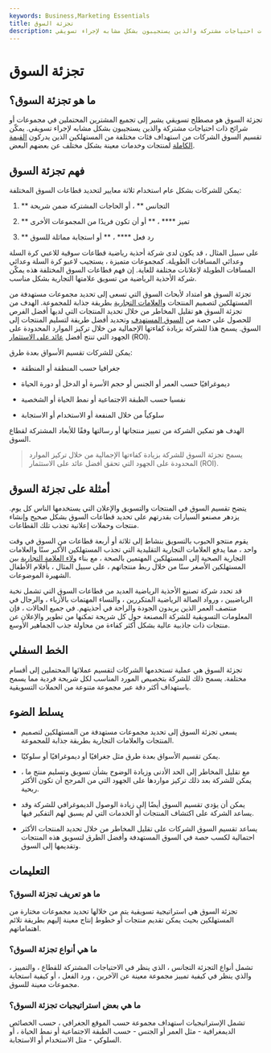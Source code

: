 ```yaml
---
keywords: Business,Marketing Essentials
title: تجزئة السوق
description: يشير تقسيم السوق إلى تجميع المشترين المحتملين في مجموعات ذات احتياجات مشتركة والذين يستجيبون بشكل مشابه لإجراء تسويقي.
---
```


# تجزئة السوق
## ما هو تجزئة السوق؟

تجزئة السوق هو مصطلح تسويقي يشير إلى تجميع المشترين المحتملين في مجموعات أو شرائح ذات احتياجات مشتركة والذين يستجيبون بشكل مشابه لإجراء تسويقي. يمكّن تقسيم السوق الشركات من استهداف فئات مختلفة من المستهلكين الذين يدركون [القيمة الكاملة](/full-value) لمنتجات وخدمات معينة بشكل مختلف عن بعضهم البعض.

## فهم تجزئة السوق

يمكن للشركات بشكل عام استخدام ثلاثة معايير لتحديد قطاعات السوق المختلفة:

1. ** التجانس ** ، أو الحاجات المشتركة ضمن شريحة

1. ** تميز **** ، ** أو أن تكون فريدًا من المجموعات الأخرى

1. ** رد فعل **** ، ** أو استجابة مماثلة للسوق

على سبيل المثال ، قد يكون لدى شركة أحذية رياضية قطاعات سوقية للاعبي كرة السلة وعدائي المسافات الطويلة. كمجموعات متميزة ، يستجيب لاعبو كرة السلة وعدائي المسافات الطويلة لإعلانات مختلفة للغاية. إن فهم قطاعات السوق المختلفة هذه يمكّن شركة الأحذية الرياضية من تسويق علامتها التجارية بشكل مناسب.

تجزئة السوق هو امتداد لأبحاث السوق التي تسعى إلى تحديد مجموعات مستهدفة من المستهلكين لتصميم المنتجات [والعلامات التجارية](/brand-personality) بطريقة جذابة للمجموعة. الهدف من تجزئة السوق هو تقليل المخاطر من خلال تحديد المنتجات التي لديها أفضل الفرص للحصول على حصة من [السوق المستهدف](/target-market) وتحديد أفضل طريقة لتسليم المنتجات إلى السوق. يسمح هذا للشركة بزيادة كفاءتها الإجمالية من خلال تركيز الموارد المحدودة على الجهود التي تنتج أفضل [عائد على الاستثمار](/returnoninvestment) (ROI).

يمكن للشركات تقسيم الأسواق بعدة طرق:

- جغرافيا حسب المنطقة أو المنطقة

- ديموغرافيًا حسب العمر أو الجنس أو حجم الأسرة أو الدخل أو دورة الحياة

- نفسيا حسب الطبقة الاجتماعية أو نمط الحياة أو الشخصية

- سلوكياً من خلال المنفعة أو الاستخدام أو الاستجابة

الهدف هو تمكين الشركة من تمييز منتجاتها أو رسالتها وفقًا للأبعاد المشتركة لقطاع السوق.

> يسمح تجزئة السوق للشركة بزيادة كفاءتها الإجمالية من خلال تركيز الموارد المحدودة على الجهود التي تحقق أفضل عائد على الاستثمار (ROI).

>

## أمثلة على تجزئة السوق

يتضح تقسيم السوق في المنتجات والتسويق والإعلان التي يستخدمها الناس كل يوم. يزدهر مصنعو السيارات بقدرتهم على تحديد قطاعات السوق بشكل صحيح وإنشاء منتجات وحملات إعلانية تجذب تلك القطاعات.

يقوم منتجو الحبوب بالتسويق بنشاط إلى ثلاثة أو أربعة قطاعات من السوق في وقت واحد ، مما يدفع العلامات التجارية التقليدية التي تجذب المستهلكين الأكبر سنًا والعلامات التجارية الصحية إلى المستهلكين المهتمين بالصحة ، مع بناء [ولاء العلامة التجارية](/brand-loyalty) بين المستهلكين الأصغر سنًا من خلال ربط منتجاتهم ، على سبيل المثال ، بأفلام الأطفال الشهيرة الموضوعات.

قد تحدد شركة تصنيع الأحذية الرياضية العديد من قطاعات السوق التي تشمل نخبة الرياضيين ، ورواد الصالة الرياضية المتكررين ، والنساء المهتمات بالأزياء ، والرجال في منتصف العمر الذين يريدون الجودة والراحة في أحذيتهم. في جميع الحالات ، فإن المعلومات التسويقية للشركة المصنعة حول كل شريحة تمكنها من تطوير والإعلان عن منتجات ذات جاذبية عالية بشكل أكثر كفاءة من محاولة جذب الجماهير الأوسع.

## الخط السفلي

تجزئة السوق هي عملية تستخدمها الشركات لتقسيم عملائها المحتملين إلى أقسام مختلفة. يسمح ذلك للشركة بتخصيص المورد المناسب لكل شريحة فردية مما يسمح باستهداف أكثر دقة عبر مجموعة متنوعة من الحملات التسويقية.

## يسلط الضوء

- يسعى تجزئة السوق إلى تحديد مجموعات مستهدفة من المستهلكين لتصميم المنتجات والعلامات التجارية بطريقة جذابة للمجموعة.

- يمكن تقسيم الأسواق بعدة طرق مثل جغرافيًا أو ديموغرافيًا أو سلوكيًا.

- مع تقليل المخاطر إلى الحد الأدنى وزيادة الوضوح بشأن تسويق وتسليم منتج ما ، يمكن للشركة بعد ذلك تركيز مواردها على الجهود التي من المرجح أن تكون الأكثر ربحية.

- يمكن أن يؤدي تقسيم السوق أيضًا إلى زيادة الوصول الديموغرافي للشركة وقد يساعد الشركة على اكتشاف المنتجات أو الخدمات التي لم يسبق لهم التفكير فيها.

- يساعد تقسيم السوق الشركات على تقليل المخاطر من خلال تحديد المنتجات الأكثر احتمالية لكسب حصة في السوق المستهدفة وأفضل الطرق لتسويق هذه المنتجات وتقديمها إلى السوق.

## التعليمات

### ما هو تعريف تجزئة السوق؟

تجزئة السوق هي استراتيجية تسويقية يتم من خلالها تحديد مجموعات مختارة من المستهلكين بحيث يمكن تقديم منتجات أو خطوط إنتاج معينة إليهم بطريقة تلائم اهتماماتهم.

### ما هي أنواع تجزئة السوق؟

تشمل أنواع التجزئة التجانس ، الذي ينظر في الاحتياجات المشتركة للقطاع ، والتمييز ، والذي ينظر في كيفية تمييز مجموعة معينة عن الآخرين ، ورد الفعل ، أو كيفية استجابة مجموعات معينة للسوق.

### ما هي بعض استراتيجيات تجزئة السوق؟

تشمل الإستراتيجيات استهداف مجموعة حسب الموقع الجغرافي ، حسب الخصائص الديمغرافية - مثل العمر أو الجنس - حسب الطبقة الاجتماعية أو نمط الحياة ، أو السلوكي - مثل الاستخدام أو الاستجابة.

